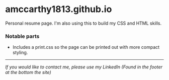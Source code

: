 # amccarthy1813.github.io

Personal resume page. I'm also using this to build my CSS and HTML skills.

### Notable parts
- Includes a print.css so the page can be printed out with more compact styling.

---

*If you would like to contact me, please use my LinkedIn (Found in the footer at the bottom the site)*
